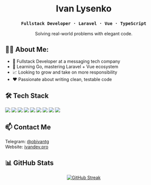 <h1 align="center">Ivan Lysenko</h1>
<h3 align="center"><code>Fullstack Developer · Laravel · Vue · TypeScript</code></h3>
<p align="center">Solving real-world problems with elegant code.</p>

<h2>👨‍💻 About Me:</h2>
<ul>
  <li>💼 Fullstack Developer at a messaging tech company</li>
  <li>🧠 Learning Go, mastering Laravel + Vue ecosystem</li>
  <li>📈 Looking to grow and take on more responsibility</li>
  <li>❤️ Passionate about writing clean, testable code</li>
</ul>

<h2>🛠 Tech Stack</h2>
<p>
  <img src="https://img.shields.io/badge/PHP-777BB4?style=flat&logo=php&logoColor=white"/>
  <img src="https://img.shields.io/badge/Laravel-F55247?style=flat&logo=laravel&logoColor=white"/>
  <img src="https://img.shields.io/badge/Vue-4FC08D?style=flat&logo=vue.js&logoColor=white"/>
  <img src="https://img.shields.io/badge/TypeScript-007ACC?style=flat&logo=typescript&logoColor=white"/>
  <img src="https://img.shields.io/badge/JavaScript-F7DF1E?style=flat&logo=javascript&logoColor=black"/>
  <img src="https://img.shields.io/badge/Docker-2496ED?style=flat&logo=docker&logoColor=white"/>
  <img src="https://img.shields.io/badge/PostgreSQL-4169E1?style=flat&logo=postgresql&logoColor=white"/>
  <img src="https://img.shields.io/badge/Git-F05032?style=flat&logo=git&logoColor=white"/>
  <img src="https://img.shields.io/badge/Linux-FCC624?style=flat&logo=linux&logoColor=black"/>
</p>

<h2>📫 Contact Me</h2>
<p>
  Telegram: <a href="https://t.me/obivantg">@obivantg</a><br>
  Website: <a href="https://ivandev.pro">ivandev.pro</a><br>
</p>

<h2>📊 GitHub Stats</h2>
<p align="center">
  <a href="https://git.io/streak-stats"><img src="https://github-readme-streak-stats-eight.vercel.app/?user=abstract-point&theme=tokyonight&mode=weekly" alt="GitHub Streak" /></a>
</p>
